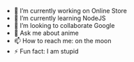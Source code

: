 



- 🔭 I’m currently working on Online Store
- 🌱 I’m currently learning NodeJS
- 👯 I’m looking to collaborate Google
- 💬 Ask me about anime
- 📫 How to reach me: on the moon
- ⚡ Fun fact: I am stupid


